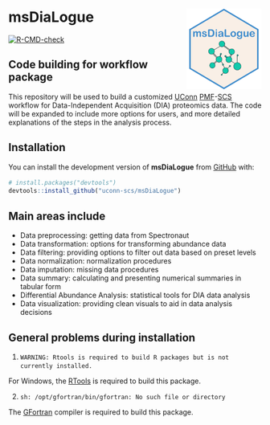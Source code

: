 # msDiaLogue <img src="man/figure/logo.png" align="right" alt="" width="150">

<!-- badges: start -->
[![R-CMD-check](https://github.com/uconn-scs/msDiaLogue/actions/workflows/R-CMD-check.yaml/badge.svg)](https://github.com/uconn-scs/msDiaLogue/actions/workflows/R-CMD-check.yaml)
<!-- badges: end -->


## Code building for workflow package

This repository will be used to build a customized [UConn](https://uconn.edu/)
[PMF](https://proteomics.uconn.edu/)-[SCS](https://statsconsulting.uconn.edu/)
workflow for Data-Independent Acquisition (DIA) proteomics data. The code will
be expanded to include more options for users, and more detailed explanations of
the steps in the analysis process.


## Installation

You can install the development version of **msDiaLogue** from
[GitHub](https://github.com/) with:

``` r
# install.packages("devtools")
devtools::install_github("uconn-scs/msDiaLogue")
```


## Main areas include

* Data preprocessing: getting data from Spectronaut
* Data transformation: options for transforming abundance data
* Data filtering: providing options to filter out data based on preset levels 
* Data normalization: normalization procedures
* Data imputation: missing data procedures
* Data summary: calculating and presenting numerical summaries in tabular form
* Differential Abundance Analysis: statistical tools for DIA data analysis
* Data visualization: providing clean visuals to aid in data analysis decisions


## General problems during installation

1. `WARNING: Rtools is required to build R packages but is not currently installed.`

For Windows, the [RTools](https://cran.r-project.org/bin/windows/Rtools/) is required to
build this package.

2. `sh: /opt/gfortran/bin/gfortran: No such file or directory`

The [GFortran](https://fortran-lang.org/learn/os_setup/install_gfortran/) compiler is
required to build this package. 

